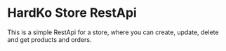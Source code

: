 # HardKo Store RestApi

This is a simple RestApi for a store, where you can create, update, delete and get products and orders.